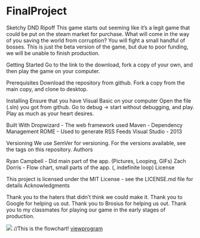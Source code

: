 # FinalProject
Sketchy DND Ripoff
This game starts out seeming like it’s a legit game that could be put on the steam market for purchase. 
What will come in the way of you saving the world from corruption? You will fight a small handful of bosses.
This is just the beta version of the game, but due to poor funding, we will be unable to finish production.

Getting Started
Go to the link to the download, fork a copy of your own, and then play the game on your computer.

Prerequisites
Download the repository from github.
Fork a copy from the main copy, and clone to desktop.


Installing
Ensure that you have Visual Basic on your computer
Open the file (.sln) you got from github.
Go to debug → start without debugging, and play.
Play as much as your heart desires.

Built With
Dropwizard - The web framework used
Maven - Dependency Management
ROME - Used to generate RSS Feeds
Visual Studio - 2013

Versioning
We use SemVer for versioning. For the versions available, see the tags on this repository.
Authors

Ryan Campbell - Did main part of the app. (Pictures, Looping, GIFs)
Zach Dorris - Flow chart, small parts of the app. (, indefinite loop)
License

This project is licensed under the MIT License - see the LICENSE.md file for details
Acknowledgments

Thank you to the haters that didn’t think we could make it.
Thank you to Google for helping us out.
Thank you to Brosius for helping us out.
Thank you to my classmates for playing our game in the early stages of production.

<img src="Capture.PNG">
//This is the flowchart!
<a href="youtube.com/watch?v=LVughRcASYU">viewprogram</a>


